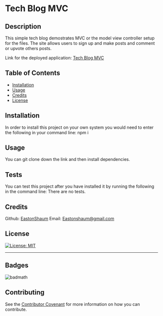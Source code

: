 # Tech Blog MVC

  ## Description 

  This simple tech blog demostrates MVC or the model view controller setup for the files. The site allows users to sign up and make posts and comment or upvote others posts.

  Link for the deployed application: [Tech Blog MVC](https://damp-brushlands-19007.herokuapp.com/)

  ## Table of Contents 

  * [Installation](#installation)
  * [Usage](#usage)
  * [Credits](#credits)
  * [License](#license)


  ## Installation

  In order to install this project on your own system you would need to enter the following in your command line: npm i


  ## Usage 

  You can git clone down the link and then install dependencies.

  ## Tests

  You can test this project after you have installed it by running the following in the command line: There are no tests.

  ## Credits

  Github: [EastonShaum](https://github.com/EastonShaum)
  Email:  Eastonshaum@gmail.com

  ## License
  [![License: MIT](https://img.shields.io/badge/License-MIT-yellow.svg)](https://opensource.org/licenses/MIT)

  ---

  ## Badges

  ![badmath](https://img.shields.io/github/languages/top/nielsenjared/badmath)


  ## Contributing

  
  See the [Contributor Covenant](https://www.contributor-covenant.org/) for more information on how you can contribute. 

